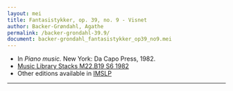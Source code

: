```yaml
---
layout: mei
title: Fantasistykker, op. 39, no. 9 - Visnet
author: Backer-Grøndahl, Agathe
permalink: /backer-grondahl-39.9/
document: backer-grondahl_fantasistykker_op39_no9.mei
---
```


- In *Piano music.* New York: Da Capo Press, 1982.
- <a href="https://tufts-primo.hosted.exlibrisgroup.com/permalink/f/14dinuo/01TUN_ALMA2185674780003851" target="_blank">Music Library Stacks M22.B19 S6 1982</a>
- Other editions available in <a href="https://ks4.imslp.net/files/imglnks/usimg/9/90/IMSLP82766-PMLP168610-Op._39,_Fantasistykker.pdf" target="_blank">IMSLP</a>

---
